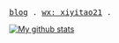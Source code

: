 <p>
  <samp>
    <a href="https://kid-1912.github.io/">blog</a> .
  </samp>
  <samp>
    <a href="/">wx: xiyitao21</a> .
  </samp>
</p>

<a href="https://github.com/anuraghazra/github-readme-stats">
  <img align="center" src="https://github-readme-stats.anuraghazra1.vercel.app/api?username=KID-1912&layout=compact&show_icons=true&line_height=27&count_private=true" alt="My github stats" />

</a>  


<!--

Here are some ideas to get you started:

- 🔭 I’m currently working on ...
- 🌱 I’m currently learning ...
- 👯 I’m looking to collaborate on ...
- 🤔 I’m looking for help with ...
- 💬 Ask me about ...
- 📫 How to reach me: ...
- 😄 Pronouns: ...
- ⚡ Fun fact: ...
-->
